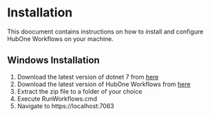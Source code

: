 # Installation
This doocument contains instructions on how to install and configure HubOne Workflows on your machine.

## Windows Installation
1. Download the latest version of dotnet 7 from [here](https://download.visualstudio.microsoft.com/download/pr/8de163f5-5d91-4dc3-9d01-e0b031a03dd9/0170b328d569a49f6f6a080064309161/dotnet-hosting-7.0.0-win.exe
)
1. Download the latest version of HubOne Workflows from [here]()
2. Extract the zip file to a folder of your choice
3. Execute RunWorkflows.cmd
4. Navigate to https://localhost:7063